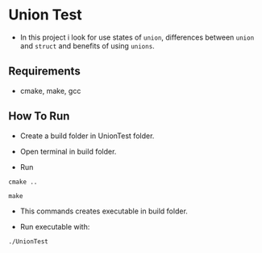 # Union Test

- In this project i look for use states of `union`, differences between `union` and `struct` and benefits of using `unions`.

## Requirements
- cmake, make, gcc

## How To Run
- Create a build folder in UnionTest folder.

- Open terminal in build folder.

- Run

```
cmake ..
```

```
make
```

- This commands creates executable in build folder.

- Run executable with:

```
./UnionTest
```